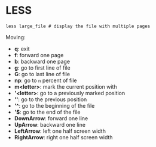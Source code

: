 
# LESS
```
less large_file # display the file with multiple pages
```

Moving:
- **q**: exit 
- **f**: forward one page
- **b**: backward one page
- **g**: go to first line of file
- **G**: go to last line of file
- **np**: go to `n` percent of file
- **m\<letter\>**: mark the current position with <letter>
- **'\<letter\>**: go to a previously marked position
- **''**: go to the previous position
- **'^**: go to the beginning of the file
- **'$**: go to the end of the file
- **DownArrow**: forward one line
- **UpArrow**: backward one line
- **LeftArrow**: left one half screen width
- **RightArrow**: right one half screen width
